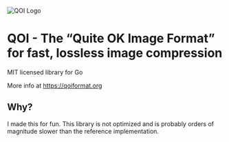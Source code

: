 ![QOI Logo](https://qoiformat.org/qoi-logo.svg)

# QOI - The “Quite OK Image Format” for fast, lossless image compression

MIT licensed library for Go

More info at https://qoiformat.org

## Why?

I made this for fun. This library is not optimized and is probably orders of magnitude slower than the reference implementation.
